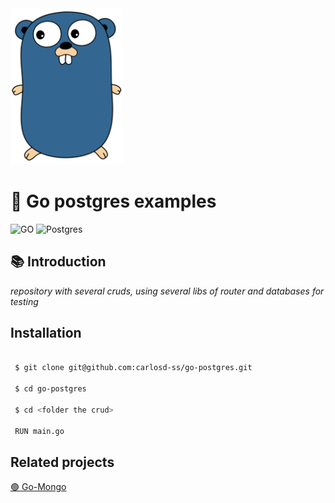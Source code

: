 <img src="https://github.com/carlosd-ss/go-postgresql/blob/master/.github/gopostgres.svg"  height="250"> 

#  :large_blue_circle: Go postgres examples

![GO](https://img.shields.io/badge/GO-%2300ADD8?style=for-the-badge&logo=Go&labelColor=%23444444)
![Postgres](https://img.shields.io/badge/POSTGRESQL-%23336791?style=for-the-badge&logo=PostgreSQL&logoColor=%23336791&labelColor=%23444444)

## :books: Introduction

*repository with several cruds, using several libs of router and databases for testing*



## Installation


```zsh

 $ git clone git@github.com:carlosd-ss/go-postgres.git

 $ cd go-postgres
 
 $ cd <folder the crud>
 
 RUN main.go
```

## Related projects

[🟢  Go-Mongo](https://github.com/carlosd-ss/go-mongo)
